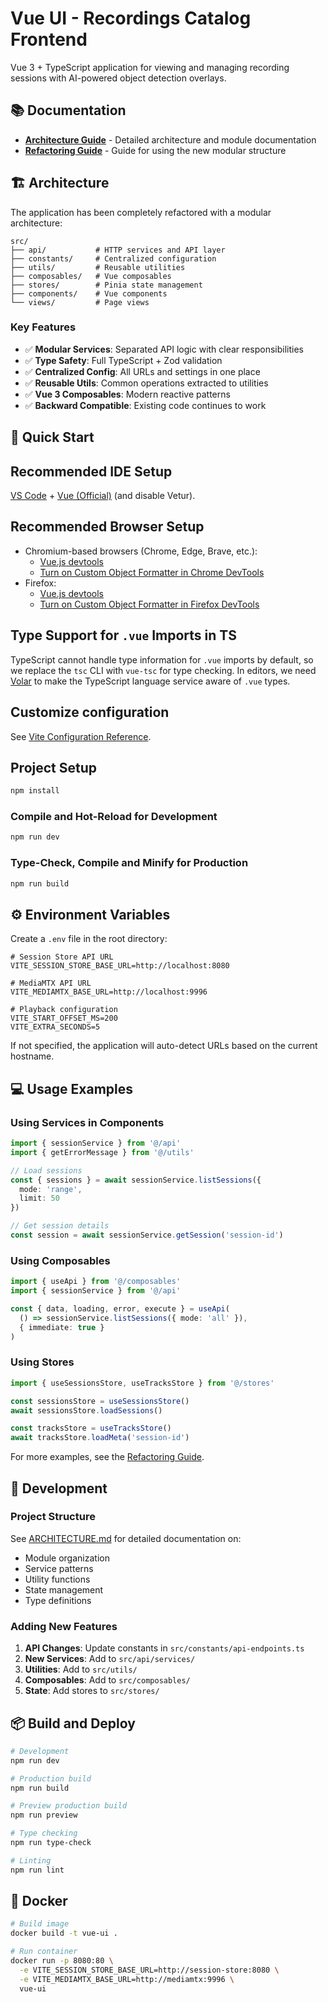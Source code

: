 # Vue UI - Recordings Catalog Frontend

Vue 3 + TypeScript application for viewing and managing recording sessions with AI-powered object detection overlays.

## 📚 Documentation

- **[Architecture Guide](./ARCHITECTURE.md)** - Detailed architecture and module documentation
- **[Refactoring Guide](./REFACTORING_GUIDE.md)** - Guide for using the new modular structure

## 🏗️ Architecture

The application has been completely refactored with a modular architecture:

```
src/
├── api/           # HTTP services and API layer
├── constants/     # Centralized configuration
├── utils/         # Reusable utilities
├── composables/   # Vue composables
├── stores/        # Pinia state management
├── components/    # Vue components
└── views/         # Page views
```

### Key Features

- ✅ **Modular Services**: Separated API logic with clear responsibilities
- ✅ **Type Safety**: Full TypeScript + Zod validation
- ✅ **Centralized Config**: All URLs and settings in one place
- ✅ **Reusable Utils**: Common operations extracted to utilities
- ✅ **Vue 3 Composables**: Modern reactive patterns
- ✅ **Backward Compatible**: Existing code continues to work

## 🚀 Quick Start

## Recommended IDE Setup

[VS Code](https://code.visualstudio.com/) + [Vue (Official)](https://marketplace.visualstudio.com/items?itemName=Vue.volar) (and disable Vetur).

## Recommended Browser Setup

- Chromium-based browsers (Chrome, Edge, Brave, etc.):
  - [Vue.js devtools](https://chromewebstore.google.com/detail/vuejs-devtools/nhdogjmejiglipccpnnnanhbledajbpd) 
  - [Turn on Custom Object Formatter in Chrome DevTools](http://bit.ly/object-formatters)
- Firefox:
  - [Vue.js devtools](https://addons.mozilla.org/en-US/firefox/addon/vue-js-devtools/)
  - [Turn on Custom Object Formatter in Firefox DevTools](https://fxdx.dev/firefox-devtools-custom-object-formatters/)

## Type Support for `.vue` Imports in TS

TypeScript cannot handle type information for `.vue` imports by default, so we replace the `tsc` CLI with `vue-tsc` for type checking. In editors, we need [Volar](https://marketplace.visualstudio.com/items?itemName=Vue.volar) to make the TypeScript language service aware of `.vue` types.

## Customize configuration

See [Vite Configuration Reference](https://vite.dev/config/).

## Project Setup

```sh
npm install
```

### Compile and Hot-Reload for Development

```sh
npm run dev
```

### Type-Check, Compile and Minify for Production

```sh
npm run build
```

## ⚙️ Environment Variables

Create a `.env` file in the root directory:

```env
# Session Store API URL
VITE_SESSION_STORE_BASE_URL=http://localhost:8080

# MediaMTX API URL  
VITE_MEDIAMTX_BASE_URL=http://localhost:9996

# Playback configuration
VITE_START_OFFSET_MS=200
VITE_EXTRA_SECONDS=5
```

If not specified, the application will auto-detect URLs based on the current hostname.

## 💻 Usage Examples

### Using Services in Components

```typescript
import { sessionService } from '@/api'
import { getErrorMessage } from '@/utils'

// Load sessions
const { sessions } = await sessionService.listSessions({
  mode: 'range',
  limit: 50
})

// Get session details
const session = await sessionService.getSession('session-id')
```

### Using Composables

```typescript
import { useApi } from '@/composables'
import { sessionService } from '@/api'

const { data, loading, error, execute } = useApi(
  () => sessionService.listSessions({ mode: 'all' }),
  { immediate: true }
)
```

### Using Stores

```typescript
import { useSessionsStore, useTracksStore } from '@/stores'

const sessionsStore = useSessionsStore()
await sessionsStore.loadSessions()

const tracksStore = useTracksStore()
await tracksStore.loadMeta('session-id')
```

For more examples, see the [Refactoring Guide](./REFACTORING_GUIDE.md).

## 🔧 Development

### Project Structure

See [ARCHITECTURE.md](./ARCHITECTURE.md) for detailed documentation on:

- Module organization
- Service patterns
- Utility functions
- State management
- Type definitions

### Adding New Features

1. **API Changes**: Update constants in `src/constants/api-endpoints.ts`
2. **New Services**: Add to `src/api/services/`
3. **Utilities**: Add to `src/utils/`
4. **Composables**: Add to `src/composables/`
5. **State**: Add stores to `src/stores/`

## 📦 Build and Deploy

```sh
# Development
npm run dev

# Production build
npm run build

# Preview production build
npm run preview

# Type checking
npm run type-check

# Linting
npm run lint
```

## 🐳 Docker

```sh
# Build image
docker build -t vue-ui .

# Run container
docker run -p 8080:80 \
  -e VITE_SESSION_STORE_BASE_URL=http://session-store:8080 \
  -e VITE_MEDIAMTX_BASE_URL=http://mediamtx:9996 \
  vue-ui
```
